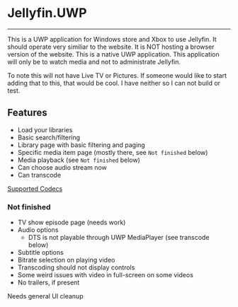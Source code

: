 # Jellyfin.UWP
----------------------------

This is a UWP application for Windows store and Xbox to use Jellyfin. It should operate very similiar to the website. It is NOT hosting a browser version of the website. This is a native UWP application. This application will only be to watch media and not to administrate Jellyfin.

To note this will not have Live TV or Pictures. If someone would like to start adding that to this, that would be cool. I have neither so I can not build or test.

## Features
* Load your libraries
* Basic search/filtering
* Library page with basic filtering and paging
* Specific media item page (mostly there, see `Not finished` below)
* Media playback (see `Not finished` below)
* Can choose audio stream now
* Can transcode

[Supported Codecs](https://learn.microsoft.com/en-us/windows/uwp/audio-video-camera/supported-codecs)

### Not finished

* TV show episode page (needs work)
* Audio options
	* DTS is not playable through UWP MediaPlayer (see transcode below) 
* Subtitle options
* Bitrate selection on playing video
* Transcoding should not display controls
* Some weird issues with video in full-screen on some videos
* No trailers, if present

Needs general UI cleanup
